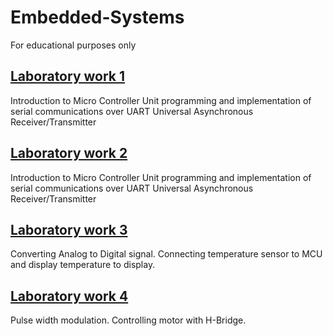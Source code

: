 # Embedded-Systems
For educational purposes only 

## [Laboratory work 1 ](https://github.com/bircumaxim/embedded-systems/blob/master/Lab1/report/report.pdf)
 Introduction to Micro Controller Unit programming and implementation of serial communications over UART Universal Asynchronous Receiver/Transmitter
 
## [Laboratory work 2 ](https://github.com/bircumaxim/embedded-systems/blob/master/Lab2/report/report.pdf)
 Introduction to Micro Controller Unit programming and implementation of serial communications over UART Universal Asynchronous Receiver/Transmitter
 
## [Laboratory work 3 ](https://github.com/bircumaxim/embedded-systems/blob/master/Lab3/report/report.pdf)
 Converting Analog to Digital signal. Connecting temperature sensor to MCU and display temperature to display.
 
## [Laboratory work 4 ](https://github.com/bircumaxim/embedded-systems/blob/master/Lab4/report/report.pdf)
 Pulse width modulation. Controlling motor with H-Bridge.
